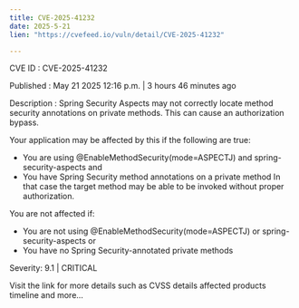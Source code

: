 ```yaml
---
title: CVE-2025-41232
date: 2025-5-21
lien: "https://cvefeed.io/vuln/detail/CVE-2025-41232"

---
```


CVE ID : CVE-2025-41232

Published :  May 21
2025
12:16 p.m. | 3 hours
46 minutes ago

Description : Spring Security Aspects may not correctly locate method security annotations on private methods. This can cause an authorization bypass.

Your application may be affected by this if the following are true:

  *  You are using @EnableMethodSecurity(mode=ASPECTJ) and spring-security-aspects
and
  *  You have Spring Security method annotations on a private method
In that case
the target method may be able to be invoked without proper authorization.

You are not affected if:

  *  You are not using @EnableMethodSecurity(mode=ASPECTJ) or spring-security-aspects
or
  *  You have no Spring Security-annotated private methods

Severity: 9.1 | CRITICAL

Visit the link for more details
such as CVSS details
affected products
timeline
and more...
